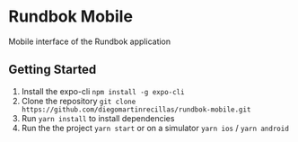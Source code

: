 # Rundbok Mobile

Mobile interface of the Rundbok application

## Getting Started

1. Install the expo-cli `npm install -g expo-cli`
2. Clone the repository `git clone https://github.com/diegomartinrecillas/rundbok-mobile.git`
3. Run `yarn install` to install dependencies
4. Run the the project `yarn start` or on a simulator `yarn ios` / `yarn android`
